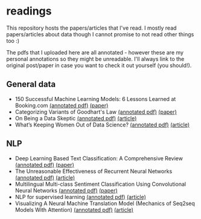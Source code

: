 # readings

This repository hosts the papers/articles that I've read. I mostly read papers/articles about data though I cannot promise to not read other things too :) 

The pdfs that I uploaded here are all annotated - however these are my personal annotations so they might be unreadable. I'll always link to the original post/paper in case you want to check it out yourself (you should!).

## General data
- 150 Successful Machine Learning Models: 6 Lessons Learned at Booking.com [(annotated pdf)](bernardi-booking.pdf) [(paper)](https://www.kdd.org/kdd2019/accepted-papers/view/150-successful-machine-learning-models-6-lessons-learned-at-booking.com)
- Categorizing Variants of Goodhart's Law [(annotated pdf)](manheim-garrabrant_goodharts.pdf) [(paper)](https://arxiv.org/abs/1803.04585)
- On Being a Data Skeptic [(annotated pdf)](oneil-data_skeptic.pdf) [(article)](https://www.oreilly.com/content/on-being-a-data-skeptic/)
- What’s Keeping Women Out of Data Science? [(annotated pdf)](bcg-women_ds.pdf) [(article)](https://www.bcg.com/en-us/publications/2020/what-keeps-women-out-data-science)

## NLP
- Deep Learning Based Text Classification: A Comprehensive Review [(annotated pdf)](minaee-text-dl.pdf) [(paper)](https://arxiv.org/abs/2004.03705)
- The Unreasonable Effectiveness of Recurrent Neural Networks [(annotated pdf)](karpathy-rnn.pdf) [(article)](http://karpathy.github.io/2015/05/21/rnn-effectiveness/)
- Multilingual Multi-class Sentiment Classification Using Convolutional Neural Networks [(annotated pdf)](attia-sentiment-cnn.pdf) [(paper)](https://research.google/pubs/pub46932/)
- NLP for supervised learning [(annotated pdf)](yan-nlp_for_supervised_learning.pdf) [(article)](https://eugeneyan.com/writing/nlp-supervised-learning-survey/)
- Visualizing A Neural Machine Translation Model (Mechanics of Seq2seq Models With Attention) [(annotated pdf)](alammar-attention.pdf) [(article)](https://jalammar.github.io/visualizing-neural-machine-translation-mechanics-of-seq2seq-models-with-attention/)
